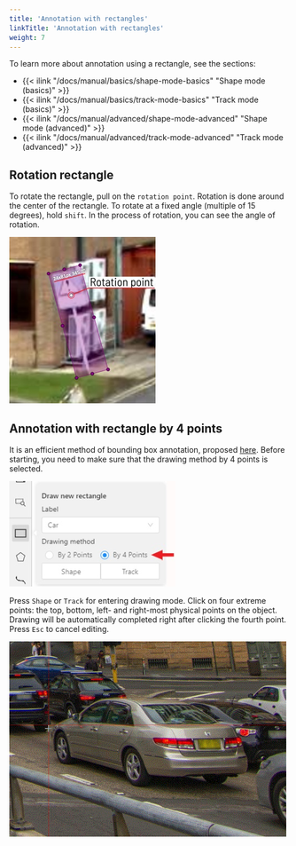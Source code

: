 ```yaml
---
title: 'Annotation with rectangles'
linkTitle: 'Annotation with rectangles'
weight: 7
---
```


To learn more about annotation using a rectangle, see the sections:
- {{< ilink "/docs/manual/basics/shape-mode-basics" "Shape mode (basics)" >}}
- {{< ilink "/docs/manual/basics/track-mode-basics" "Track mode (basics)" >}}
- {{< ilink "/docs/manual/advanced/shape-mode-advanced" "Shape mode (advanced)" >}}
- {{< ilink "/docs/manual/advanced/track-mode-advanced" "Track mode (advanced)" >}}

## Rotation rectangle

To rotate the rectangle, pull on the `rotation point`. Rotation is done around the center of the rectangle.
To rotate at a fixed angle (multiple of 15 degrees),
hold `shift`. In the process of rotation, you can see the angle of rotation.

![](/images/image230.jpg)

## Annotation with rectangle by 4 points

It is an efficient method of bounding box annotation, proposed
[here](https://arxiv.org/pdf/1708.02750.pdf).
Before starting, you need to make sure that the drawing method by 4 points is selected.

![](/images/image134.jpg)

Press `Shape` or `Track` for entering drawing mode. Click on four extreme points:
the top, bottom, left- and right-most physical points on the object.
Drawing will be automatically completed right after clicking the fourth point.
Press `Esc` to cancel editing.

![](/images/gif016_mapillary_vistas.gif)
